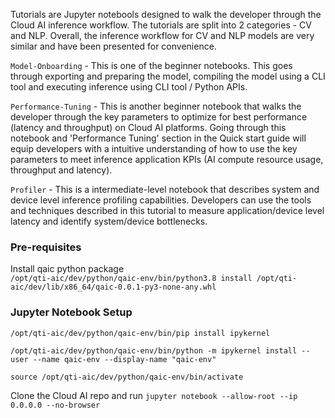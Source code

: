 Tutorials are Jupyter notebools designed to walk the developer through the Cloud AI inference workflow. The tutorials are split into 2 categories - CV and NLP. Overall, the inference workflow for CV and NLP models are very similar and have been presented for convenience. 

`Model-Onboarding` - This is one of the beginner notebooks. This goes through exporting and preparing the model, compiling the model using a CLI tool and executing inference using CLI tool / Python APIs. 

`Performance-Tuning` - This is another beginner notebook that walks the developer through the key parameters to optimize for best performance (latency and throughput) on Cloud AI platforms. Going through this notebook and 'Performance Tuning' section in the Quick start guide will equip developers with a intuitive understanding of how to use the key parameters to meet inference application KPIs (AI compute resource usage, throughput and latency).   

`Profiler` - This is a intermediate-level notebook that describes system and device level inference profiling capabilities. Developers can use the tools and techniques described in this tutorial to measure application/device level latency and identify system/device bottlenecks. 


### Pre-requisites
Install qaic python package <br>
`/opt/qti-aic/dev/python/qaic-env/bin/python3.8 install /opt/qti-aic/dev/lib/x86_64/qaic-0.0.1-py3-none-any.whl`

### Jupyter Notebook Setup 

`/opt/qti-aic/dev/python/qaic-env/bin/pip install ipykernel`

`/opt/qti-aic/dev/python/qaic-env/bin/python -m ipykernel install --user --name qaic-env --display-name "qaic-env"`

`source /opt/qti-aic/dev/python/qaic-env/bin/activate`

Clone the Cloud AI repo and run `jupyter notebook --allow-root --ip 0.0.0.0 --no-browser`



